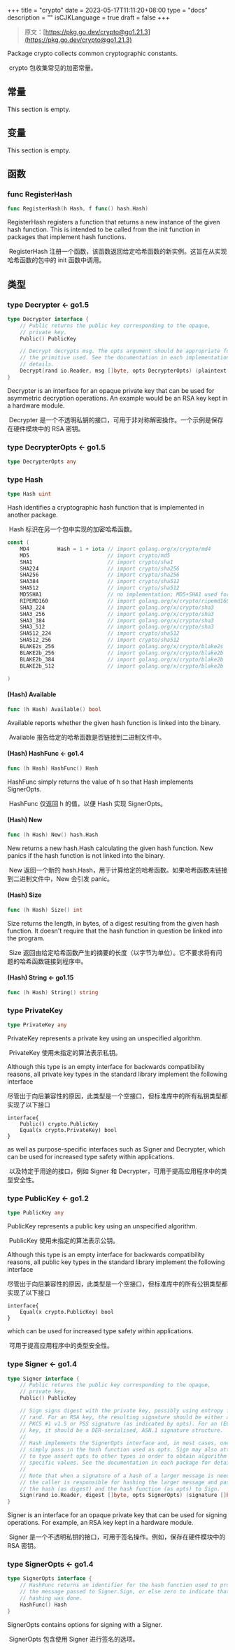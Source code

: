 +++
title = "crypto"
date = 2023-05-17T11:11:20+08:00
type = "docs"
description = ""
isCJKLanguage = true
draft = false
+++
> 原文：[https://pkg.go.dev/crypto@go1.21.3](https://pkg.go.dev/crypto@go1.21.3)

Package crypto collects common cryptographic constants.

​	crypto 包收集常见的加密常量。

## 常量 

This section is empty.

## 变量

This section is empty.

## 函数

### func RegisterHash 

``` go
func RegisterHash(h Hash, f func() hash.Hash)
```

RegisterHash registers a function that returns a new instance of the given hash function. This is intended to be called from the init function in packages that implement hash functions.

​	RegisterHash 注册一个函数，该函数返回给定哈希函数的新实例。这旨在从实现哈希函数的包中的 init 函数中调用。

## 类型

### type Decrypter  <- go1.5

``` go
type Decrypter interface {
	// Public returns the public key corresponding to the opaque,
	// private key.
	Public() PublicKey

	// Decrypt decrypts msg. The opts argument should be appropriate for
	// the primitive used. See the documentation in each implementation for
	// details.
	Decrypt(rand io.Reader, msg []byte, opts DecrypterOpts) (plaintext []byte, err error)
}
```

Decrypter is an interface for an opaque private key that can be used for asymmetric decryption operations. An example would be an RSA key kept in a hardware module.

​	Decrypter 是一个不透明私钥的接口，可用于非对称解密操作。一个示例是保存在硬件模块中的 RSA 密钥。

### type DecrypterOpts  <- go1.5

``` go
type DecrypterOpts any
```

### type Hash 

``` go
type Hash uint
```

Hash identifies a cryptographic hash function that is implemented in another package.

​	Hash 标识在另一个包中实现的加密哈希函数。

``` go
const (
	MD4         Hash = 1 + iota // import golang.org/x/crypto/md4
	MD5                         // import crypto/md5
	SHA1                        // import crypto/sha1
	SHA224                      // import crypto/sha256
	SHA256                      // import crypto/sha256
	SHA384                      // import crypto/sha512
	SHA512                      // import crypto/sha512
	MD5SHA1                     // no implementation; MD5+SHA1 used for TLS RSA
	RIPEMD160                   // import golang.org/x/crypto/ripemd160
	SHA3_224                    // import golang.org/x/crypto/sha3
	SHA3_256                    // import golang.org/x/crypto/sha3
	SHA3_384                    // import golang.org/x/crypto/sha3
	SHA3_512                    // import golang.org/x/crypto/sha3
	SHA512_224                  // import crypto/sha512
	SHA512_256                  // import crypto/sha512
	BLAKE2s_256                 // import golang.org/x/crypto/blake2s
	BLAKE2b_256                 // import golang.org/x/crypto/blake2b
	BLAKE2b_384                 // import golang.org/x/crypto/blake2b
	BLAKE2b_512                 // import golang.org/x/crypto/blake2b

)
```

#### (Hash) Available 

``` go
func (h Hash) Available() bool
```

Available reports whether the given hash function is linked into the binary.

​	Available 报告给定的哈希函数是否链接到二进制文件中。

#### (Hash) HashFunc  <- go1.4

``` go
func (h Hash) HashFunc() Hash
```

HashFunc simply returns the value of h so that Hash implements SignerOpts.

​	HashFunc 仅返回 h 的值，以便 Hash 实现 SignerOpts。

#### (Hash) New 

``` go
func (h Hash) New() hash.Hash
```

New returns a new hash.Hash calculating the given hash function. New panics if the hash function is not linked into the binary.

​	New 返回一个新的 hash.Hash，用于计算给定的哈希函数。如果哈希函数未链接到二进制文件中，New 会引发 panic。

#### (Hash) Size 

``` go
func (h Hash) Size() int
```

Size returns the length, in bytes, of a digest resulting from the given hash function. It doesn't require that the hash function in question be linked into the program.

​	Size 返回由给定哈希函数产生的摘要的长度（以字节为单位）。它不要求将有问题的哈希函数链接到程序中。

#### (Hash) String  <- go1.15

``` go
func (h Hash) String() string
```

### type PrivateKey 

``` go
type PrivateKey any
```

PrivateKey represents a private key using an unspecified algorithm.

​	PrivateKey 使用未指定的算法表示私钥。

Although this type is an empty interface for backwards compatibility reasons, all private key types in the standard library implement the following interface

​	尽管出于向后兼容性的原因，此类型是一个空接口，但标准库中的所有私钥类型都实现了以下接口

```
interface{
    Public() crypto.PublicKey
    Equal(x crypto.PrivateKey) bool
}
```

as well as purpose-specific interfaces such as Signer and Decrypter, which can be used for increased type safety within applications.

​	以及特定于用途的接口，例如 Signer 和 Decrypter，可用于提高应用程序中的类型安全性。

### type PublicKey  <- go1.2

``` go
type PublicKey any
```

PublicKey represents a public key using an unspecified algorithm.

​	PublicKey 使用未指定的算法表示公钥。

Although this type is an empty interface for backwards compatibility reasons, all public key types in the standard library implement the following interface

​	尽管出于向后兼容性的原因，此类型是一个空接口，但标准库中的所有公钥类型都实现了以下接口

```
interface{
    Equal(x crypto.PublicKey) bool
}
```

which can be used for increased type safety within applications.

​	可用于提高应用程序中的类型安全性。

### type Signer  <- go1.4

``` go
type Signer interface {
	// Public returns the public key corresponding to the opaque,
	// private key.
	Public() PublicKey

	// Sign signs digest with the private key, possibly using entropy from
	// rand. For an RSA key, the resulting signature should be either a
	// PKCS #1 v1.5 or PSS signature (as indicated by opts). For an (EC)DSA
	// key, it should be a DER-serialised, ASN.1 signature structure.
	//
	// Hash implements the SignerOpts interface and, in most cases, one can
	// simply pass in the hash function used as opts. Sign may also attempt
	// to type assert opts to other types in order to obtain algorithm
	// specific values. See the documentation in each package for details.
	//
	// Note that when a signature of a hash of a larger message is needed,
	// the caller is responsible for hashing the larger message and passing
	// the hash (as digest) and the hash function (as opts) to Sign.
	Sign(rand io.Reader, digest []byte, opts SignerOpts) (signature []byte, err error)
}
```

Signer is an interface for an opaque private key that can be used for signing operations. For example, an RSA key kept in a hardware module.

​	Signer 是一个不透明私钥的接口，可用于签名操作。例如，保存在硬件模块中的 RSA 密钥。

### type SignerOpts  <- go1.4

``` go
type SignerOpts interface {
	// HashFunc returns an identifier for the hash function used to produce
	// the message passed to Signer.Sign, or else zero to indicate that no
	// hashing was done.
	HashFunc() Hash
}
```

SignerOpts contains options for signing with a Signer.

​	SignerOpts 包含使用 Signer 进行签名的选项。